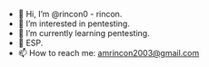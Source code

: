 - 👋 Hi, I’m @rincon0 - rincon.
- 👀 I’m interested in pentesting.
- 🌱 I’m currently learning pentesting.
- 💞️ ESP.
- 📫 How to reach me: amrincon2003@gmail.com

<!---
rincon0/rincon0 is a ✨ special ✨ repository because its `README.md` (this file) appears on your GitHub profile.
You can click the Preview link to take a look at your changes.
--->
